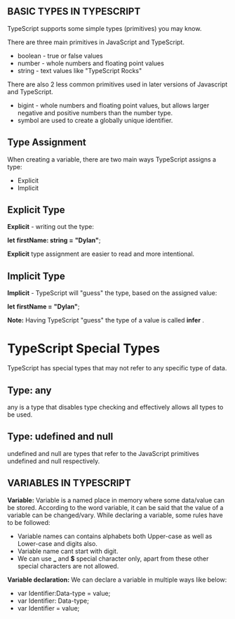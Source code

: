 ## BASIC TYPES IN TYPESCRIPT

TypeScript supports some simple types (primitives) you may know.

There are three main primitives in JavaScript and TypeScript.

- boolean - true or false values
- number - whole numbers and floating point values
- string - text values like "TypeScript Rocks"

There are also 2 less common primitives used in later versions of Javascript and TypeScript.

- bigint - whole numbers and floating point values, but allows larger negative and positive numbers than the number type.
- symbol are used to create a globally unique identifier.

## Type Assignment

When creating a variable, there are two main ways TypeScript assigns a type:

- Explicit
- Implicit

## Explicit Type

**Explicit** - writing out the type:

**let** **firstName: string =** **"Dylan"**;

**Explicit** type assignment are easier to read and more intentional.

## Implicit Type

**Implicit** - TypeScript will "guess" the type, based on the assigned value:

**let** **firstName =** **"Dylan"**;

**Note:** Having TypeScript "guess" the type of a value is called **infer** .

# TypeScript Special Types

TypeScript has special types that may not refer to any specific type of data.

## Type: any

any is a type that disables type checking and effectively allows all types to be used.

## Type: udefined and null

undefined and null are types that refer to the JavaScript primitives undefined and null respectively.

## VARIABLES IN TYPESCRIPT

**Variable:** Variable is a named place in memory where some data/value can be stored. According to the word variable, it can be said that the value of a variable can be changed/vary. While declaring a variable, some rules have to be followed:

- Variable names can contains alphabets both Upper-case as well as Lower-case and digits also.
- Variable name cant start with digit.
- We can use **\_** and **$** special character only, apart from these other special characters are not allowed.

**Variable declaration:** We can declare a variable in multiple ways like below:

- var Identifier:Data-type = value;
- var Identifier: Data-type;
- var Identifier = value;